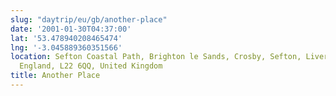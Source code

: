 ```yaml
---
slug: "daytrip/eu/gb/another-place"
date: '2001-01-30T04:37:00'
lat: '53.478940208465474'
lng: '-3.045889360351566'
location: Sefton Coastal Path, Brighton le Sands, Crosby, Sefton, Liverpool City Region,
  England, L22 6QQ, United Kingdom
title: Another Place
---
```



